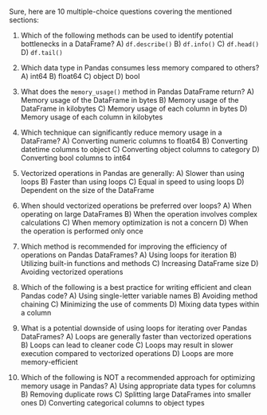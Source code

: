 Sure, here are 10 multiple-choice questions covering the mentioned sections:

1. Which of the following methods can be used to identify potential bottlenecks in a DataFrame?
   A) `df.describe()`
   B) `df.info()`
   C) `df.head()`
   D) `df.tail()`

2. Which data type in Pandas consumes less memory compared to others?
   A) int64
   B) float64
   C) object
   D) bool

3. What does the `memory_usage()` method in Pandas DataFrame return?
   A) Memory usage of the DataFrame in bytes
   B) Memory usage of the DataFrame in kilobytes
   C) Memory usage of each column in bytes
   D) Memory usage of each column in kilobytes

4. Which technique can significantly reduce memory usage in a DataFrame?
   A) Converting numeric columns to float64
   B) Converting datetime columns to object
   C) Converting object columns to category
   D) Converting bool columns to int64

5. Vectorized operations in Pandas are generally:
   A) Slower than using loops
   B) Faster than using loops
   C) Equal in speed to using loops
   D) Dependent on the size of the DataFrame

6. When should vectorized operations be preferred over loops?
   A) When operating on large DataFrames
   B) When the operation involves complex calculations
   C) When memory optimization is not a concern
   D) When the operation is performed only once

7. Which method is recommended for improving the efficiency of operations on Pandas DataFrames?
   A) Using loops for iteration
   B) Utilizing built-in functions and methods
   C) Increasing DataFrame size
   D) Avoiding vectorized operations

8. Which of the following is a best practice for writing efficient and clean Pandas code?
   A) Using single-letter variable names
   B) Avoiding method chaining
   C) Minimizing the use of comments
   D) Mixing data types within a column

9. What is a potential downside of using loops for iterating over Pandas DataFrames?
   A) Loops are generally faster than vectorized operations
   B) Loops can lead to cleaner code
   C) Loops may result in slower execution compared to vectorized operations
   D) Loops are more memory-efficient

10. Which of the following is NOT a recommended approach for optimizing memory usage in Pandas?
   A) Using appropriate data types for columns
   B) Removing duplicate rows
   C) Splitting large DataFrames into smaller ones
   D) Converting categorical columns to object types